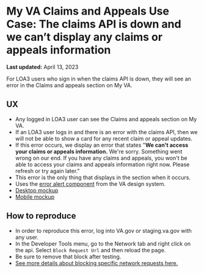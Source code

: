 # My VA Claims and Appeals Use Case: The claims API is down and we can’t display any claims or appeals information

**Last updated:** April 13, 2023

For LOA3 users who sign in when the claims API is down, they will see an error in the Claims and appeals section on My VA.

## UX
- Any logged in LOA3 user can see the Claims and appeals section on My VA.
- If an LOA3 user logs in and there is an error with the claims API, then we will not be able to show a card for any recent claim or appeal updates.
- If this error occurs, we display an error that states "**We can't access your claims or appeals information.** We're sorry. Something went wrong on our end. If you have any claims and appeals, you won't be able to access your claims and appeals information right now. Please refresh or try again later."
- This error is the only thing that displays in the section when it occurs.
- Uses the [error alert component](https://design.va.gov/storybook/?path=/docs/components-va-alert--error) from the VA design system.
- [Desktop mockup](https://www.sketch.com/s/9b0e6efc-423a-4354-9db3-ab2083d566c9/a/uuid/36FD1008-AA20-4E81-BCAF-FFBAE0F4070F)
- [Mobile mockup](https://www.sketch.com/s/9b0e6efc-423a-4354-9db3-ab2083d566c9/a/uuid/D61859AD-13DE-473E-8914-990CED053569)

## How to reproduce

- In order to reproduce this error, log into VA.gov or staging.va.gov with any user.
- In the Developer Tools menu, go to the Network tab and right click on the api. Select `Block Request Url` and then reload the page.
- Be sure to remove that block after testing.
- [See more details about blocking specific network requests here.](https://github.com/department-of-veterans-affairs/va.gov-team-sensitive/blob/master/products/identity-personalization/profile/profile_errors.md#appendix-blocking-specific-network-requests)
